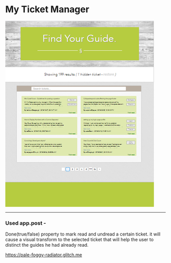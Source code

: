 # My Ticket Manager

![test](readme-files/png.png)

-----------------
### Used app.post -
Done(true/false) property to mark read and undread a certain ticket. it will cause a visual transform to the selected ticket that will help the user to distinct the guides he had already read.

https://pale-foggy-radiator.glitch.me
